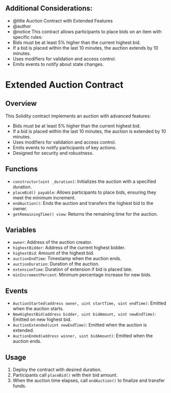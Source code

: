 
## Additional Considerations:
 - @title Auction Contract with Extended Features
 - @author 
 - @notice This contract allows participants to place bids on an item with specific rules:
 - Bids must be at least 5% higher than the current highest bid.
 - If a bid is placed within the last 10 minutes, the auction extends by 10 minutes.
 - Uses modifiers for validation and access control.
 - Emits events to notify about state changes.
 



# Extended Auction Contract

## Overview
This Solidity contract implements an auction with advanced features:
- Bids must be at least 5% higher than the current highest bid.
- If a bid is placed within the last 10 minutes, the auction is extended by 10 minutes.
- Uses modifiers for validation and access control.
- Emits events to notify participants of key actions.
- Designed for security and robustness.

## Functions
- `constructor(uint _duration)`: Initializes the auction with a specified duration.
- `placeBid() payable`: Allows participants to place bids, ensuring they meet the minimum increment.
- `endAuction()`: Ends the auction and transfers the highest bid to the owner.
- `getRemainingTime() view`: Returns the remaining time for the auction.

## Variables
- `owner`: Address of the auction creator.
- `highestBidder`: Address of the current highest bidder.
- `highestBid`: Amount of the highest bid.
- `auctionEndTime`: Timestamp when the auction ends.
- `auctionDuration`: Duration of the auction.
- `extensionTime`: Duration of extension if bid is placed late.
- `minIncrementPercent`: Minimum percentage increase for new bids.

## Events
- `AuctionStarted(address owner, uint startTime, uint endTime)`: Emitted when the auction starts.
- `NewHighestBid(address bidder, uint bidAmount, uint newEndTime)`: Emitted on new highest bid.
- `AuctionExtended(uint newEndTime)`: Emitted when the auction is extended.
- `AuctionEnded(address winner, uint bidAmount)`: Emitted when the auction ends.

## Usage
1. Deploy the contract with desired duration.
2. Participants call `placeBid()` with their bid amount.
3. When the auction time elapses, call `endAuction()` to finalize and transfer funds.
